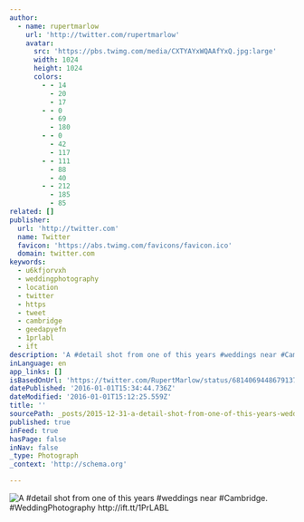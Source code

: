 ```yaml
---
author:
  - name: rupertmarlow
    url: 'http://twitter.com/rupertmarlow'
    avatar:
      src: 'https://pbs.twimg.com/media/CXTYAYxWQAAfYxQ.jpg:large'
      width: 1024
      height: 1024
      colors:
        - - 14
          - 20
          - 17
        - - 0
          - 69
          - 180
        - - 0
          - 42
          - 117
        - - 111
          - 88
          - 40
        - - 212
          - 185
          - 85
related: []
publisher:
  url: 'http://twitter.com'
  name: Twitter
  favicon: 'https://abs.twimg.com/favicons/favicon.ico'
  domain: twitter.com
keywords:
  - u6kfjorvxh
  - weddingphotography
  - location
  - twitter
  - https
  - tweet
  - cambridge
  - geedapyefn
  - 1prlabl
  - ift
description: 'A #detail shot from one of this years #weddings near #Cambridge. #WeddingPhotography http://ift.tt/1PrLABL'
inLanguage: en
app_links: []
isBasedOnUrl: 'https://twitter.com/RupertMarlow/status/681406944867913728'
datePublished: '2016-01-01T15:34:44.736Z'
dateModified: '2016-01-01T15:12:25.559Z'
title: ''
sourcePath: _posts/2015-12-31-a-detail-shot-from-one-of-this-years-weddings-near-cambri.md
published: true
inFeed: true
hasPage: false
inNav: false
_type: Photograph
_context: 'http://schema.org'

---
```

![A &num;detail shot from one of this years &num;weddings near &num;Cambridge&period; &num;WeddingPhotography http&colon;&sol;&sol;ift&period;tt&sol;1PrLABL](https://pbs.twimg.com/media/CXTYAYxWQAAfYxQ.jpg:large)